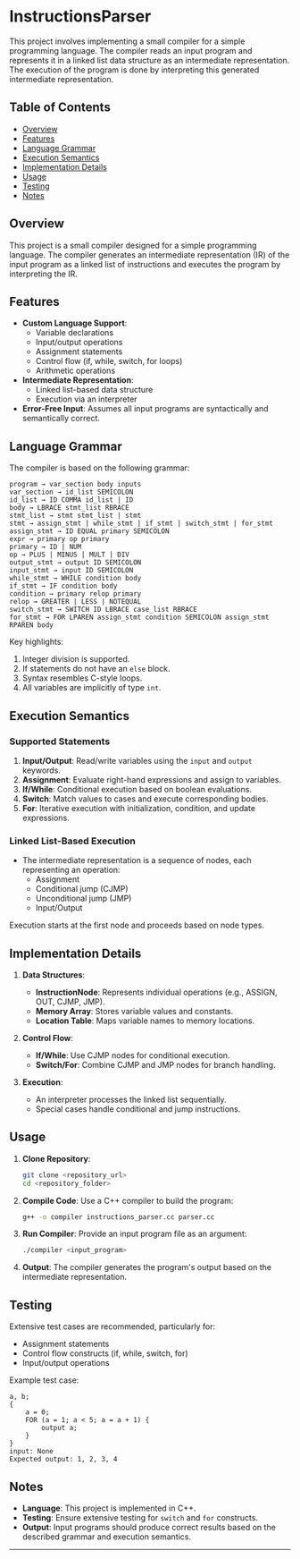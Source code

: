 # InstructionsParser
This project involves implementing a small compiler for a simple programming language. The compiler reads an input program and represents it in a linked list data structure as an intermediate representation. The execution of the program is done by interpreting this generated intermediate representation.

## Table of Contents
- [Overview](#overview)
- [Features](#features)
- [Language Grammar](#language-grammar)
- [Execution Semantics](#execution-semantics)
- [Implementation Details](#implementation-details)
- [Usage](#usage)
- [Testing](#testing)
- [Notes](#notes)

## Overview
This project is a small compiler designed for a simple programming language. The compiler generates an intermediate representation (IR) of the input program as a linked list of instructions and executes the program by interpreting the IR.

## Features
- **Custom Language Support**:
  - Variable declarations
  - Input/output operations
  - Assignment statements
  - Control flow (if, while, switch, for loops)
  - Arithmetic operations
- **Intermediate Representation**:
  - Linked list-based data structure
  - Execution via an interpreter
- **Error-Free Input**: Assumes all input programs are syntactically and semantically correct.

## Language Grammar
The compiler is based on the following grammar:
```
program → var_section body inputs
var_section → id_list SEMICOLON
id_list → ID COMMA id_list | ID
body → LBRACE stmt_list RBRACE
stmt_list → stmt stmt_list | stmt
stmt → assign_stmt | while_stmt | if_stmt | switch_stmt | for_stmt
assign_stmt → ID EQUAL primary SEMICOLON
expr → primary op primary
primary → ID | NUM
op → PLUS | MINUS | MULT | DIV
output_stmt → output ID SEMICOLON
input_stmt → input ID SEMICOLON
while_stmt → WHILE condition body
if_stmt → IF condition body
condition → primary relop primary
relop → GREATER | LESS | NOTEQUAL
switch_stmt → SWITCH ID LBRACE case_list RBRACE
for_stmt → FOR LPAREN assign_stmt condition SEMICOLON assign_stmt RPAREN body
```

Key highlights:
1. Integer division is supported.
2. If statements do not have an `else` block.
3. Syntax resembles C-style loops.
4. All variables are implicitly of type `int`.

## Execution Semantics
### Supported Statements
1. **Input/Output**: Read/write variables using the `input` and `output` keywords.
2. **Assignment**: Evaluate right-hand expressions and assign to variables.
3. **If/While**: Conditional execution based on boolean evaluations.
4. **Switch**: Match values to cases and execute corresponding bodies.
5. **For**: Iterative execution with initialization, condition, and update expressions.

### Linked List-Based Execution
- The intermediate representation is a sequence of nodes, each representing an operation:
  - Assignment
  - Conditional jump (CJMP)
  - Unconditional jump (JMP)
  - Input/Output

Execution starts at the first node and proceeds based on node types.

## Implementation Details
1. **Data Structures**:
   - **InstructionNode**: Represents individual operations (e.g., ASSIGN, OUT, CJMP, JMP).
   - **Memory Array**: Stores variable values and constants.
   - **Location Table**: Maps variable names to memory locations.

2. **Control Flow**:
   - **If/While**: Use CJMP nodes for conditional execution.
   - **Switch/For**: Combine CJMP and JMP nodes for branch handling.

3. **Execution**:
   - An interpreter processes the linked list sequentially.
   - Special cases handle conditional and jump instructions.

## Usage
1. **Clone Repository**:
   ```bash
   git clone <repository_url>
   cd <repository_folder>
   ```

2. **Compile Code**:
   Use a C++ compiler to build the program:
   ```bash
   g++ -o compiler instructions_parser.cc parser.cc
   ```

3. **Run Compiler**:
   Provide an input program file as an argument:
   ```bash
   ./compiler <input_program>
   ```

4. **Output**:
   The compiler generates the program's output based on the intermediate representation.

## Testing
Extensive test cases are recommended, particularly for:
- Assignment statements
- Control flow constructs (if, while, switch, for)
- Input/output operations

Example test case:
```plaintext
a, b;
{
    a = 0;
    FOR (a = 1; a < 5; a = a + 1) {
        output a;
    }
}
input: None
Expected output: 1, 2, 3, 4
```

## Notes
- **Language**: This project is implemented in C++.
- **Testing**: Ensure extensive testing for `switch` and `for` constructs.
- **Output**: Input programs should produce correct results based on the described grammar and execution semantics.

---
